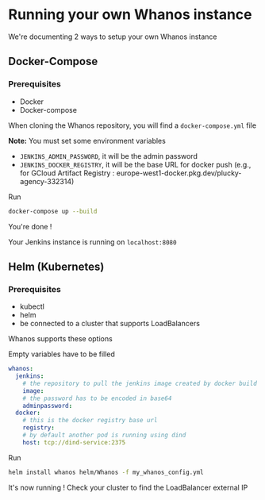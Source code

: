 
# Running your own Whanos instance

We're documenting 2 ways to setup your own Whanos instance

## Docker-Compose

### Prerequisites

- Docker
- Docker-compose

When cloning the Whanos repository, you will find a `docker-compose.yml` file

**Note:** You must set some environment variables
 -  `JENKINS_ADMIN_PASSWORD`, it will be the admin password
 - `JENKINS_DOCKER_REGISTRY`, it will be the base URL for docker push (e.g., for GCloud Artifact Registry : europe-west1-docker.pkg.dev/plucky-agency-332314)

Run
```bash
docker-compose up --build
```
You're done !

Your Jenkins instance is running on `localhost:8080`


## Helm (Kubernetes)

### Prerequisites
- kubectl
- helm
- be connected to a cluster that supports LoadBalancers

Whanos supports these options

Empty variables have to be filled
```yaml
whanos:
  jenkins:
    # the repository to pull the jenkins image created by docker build . (at the root of the repo)
    image: 
    # the password has to be encoded in base64
    adminpassword: 
  docker:
	# this is the docker registry base url
    registry:
    # by default another pod is running using dind
    host: tcp://dind-service:2375
```

Run
```bash
helm install whanos helm/Whanos -f my_whanos_config.yml
```
It's now running ! Check your cluster to find the LoadBalancer external IP